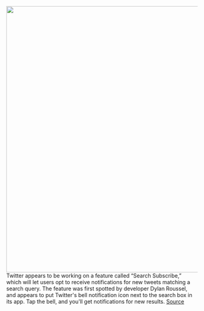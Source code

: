 <img src='https://cdn.vox-cdn.com/thumbor/OpDx_Ai-zetJpF8WrJu0QBTBzlc=/0x0:2040x1360/1200x800/filters:focal(857x517:1183x843)/cdn.vox-cdn.com/uploads/chorus_image/image/70935337/acastro_200715_1777_twitter_0003.0.0.jpg' width='700px' /><br/>
Twitter appears to be working on a feature called “Search Subscribe,” which will let users opt to receive notifications for new tweets matching a search query. The feature was first spotted by developer Dylan Roussel, and appears to put Twitter's bell notification icon next to the search box in its app. Tap the bell, and you'll get notifications for new results.
<a href='https://www.theverge.com/2022/6/2/23151492/twitter-keyword-alerts-notifications'> Source <a/>